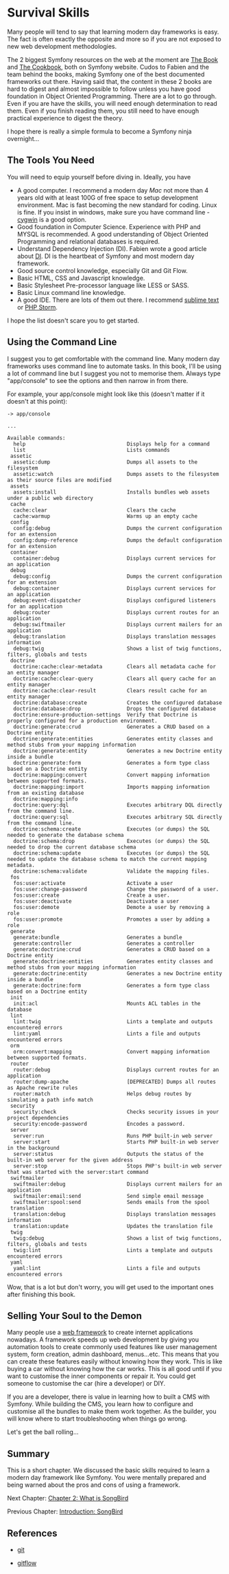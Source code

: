 # Survival Skills 

Many people will tend to say that learning modern day frameworks is easy. The fact is often exactly the opposite and more so if you are not exposed to new web development methodologies.

The 2 biggest Symfony resources on the web at the moment are [The Book](http://symfony.com/doc/current/book/index.html) and [The Cookbook](http://symfony.com/doc/2.7/cookbook/index.html), both on Symfony website. Cudos to Fabien and the team behind the books, making Symfony one of the best documented frameworks out there. Having said that, the content in these 2 books are hard to digest and almost impossible to follow unless you have good foundation in Object Oriented Programming. There are a lot to go through. Even if you are have the skills, you will need enough determination to read them. Even if you finish reading them, you still need to have enough practical experience to digest the theory.

I hope there is really a simple formula to become a Symfony ninja overnight...

## The Tools You Need

You will need to equip yourself before diving in. Ideally, you have

* A good computer. I recommend a modern day *Mac* not more than 4 years old with at least 100G of free space to setup development environment. Mac is fast becoming the new standard for coding. Linux is fine. If you insist in windows, make sure you have command line - [cygwin](https://www.cygwin.com/) is a good option. 
* Good foundation in Computer Science. Experience with PHP and MYSQL is recommended. A good understanding of Object Oriented Programming and relational databases is required.
* Understand Dependency Injection (DI). Fabien wrote a good article about [DI](http://fabien.potencier.org/what-is-dependency-injection.html). DI is the heartbeat of Symfony and most modern day framework.
* Good source control knowledge, especially Git and Git Flow.
* Basic HTML, CSS and Javascript knowledge.
* Basic Stylesheet Pre-processor language like LESS or SASS.
* Basic Linux command line knowledge.
* A good IDE. There are lots of them out there. I recommend [sublime text](www.sublimetext.com) or [PHP Storm](https://www.jetbrains.com/phpstorm/).

I hope the list doesn't scare you to get started.

## Using the Command Line

I suggest you to get comfortable with the command line. Many modern day frameworks uses command line to automate tasks. In this book, I'll be using a lot of command line but I suggest you not to memorise them. Always type "app/console" to see the options and then narrow in from there.

For example, your app/console might look like this (doesn't matter if it doesn't at this point):

```
-> app/console

...

Available commands:
  help                                 Displays help for a command
  list                                 Lists commands
 assetic
  assetic:dump                         Dumps all assets to the filesystem
  assetic:watch                        Dumps assets to the filesystem as their source files are modified
 assets
  assets:install                       Installs bundles web assets under a public web directory
 cache
  cache:clear                          Clears the cache
  cache:warmup                         Warms up an empty cache
 config
  config:debug                         Dumps the current configuration for an extension
  config:dump-reference                Dumps the default configuration for an extension
 container
  container:debug                      Displays current services for an application
 debug
  debug:config                         Dumps the current configuration for an extension
  debug:container                      Displays current services for an application
  debug:event-dispatcher               Displays configured listeners for an application
  debug:router                         Displays current routes for an application
  debug:swiftmailer                    Displays current mailers for an application
  debug:translation                    Displays translation messages information
  debug:twig                           Shows a list of twig functions, filters, globals and tests
 doctrine
  doctrine:cache:clear-metadata        Clears all metadata cache for an entity manager
  doctrine:cache:clear-query           Clears all query cache for an entity manager
  doctrine:cache:clear-result          Clears result cache for an entity manager
  doctrine:database:create             Creates the configured database
  doctrine:database:drop               Drops the configured database
  doctrine:ensure-production-settings  Verify that Doctrine is properly configured for a production environment.
  doctrine:generate:crud               Generates a CRUD based on a Doctrine entity
  doctrine:generate:entities           Generates entity classes and method stubs from your mapping information
  doctrine:generate:entity             Generates a new Doctrine entity inside a bundle
  doctrine:generate:form               Generates a form type class based on a Doctrine entity
  doctrine:mapping:convert             Convert mapping information between supported formats.
  doctrine:mapping:import              Imports mapping information from an existing database
  doctrine:mapping:info                
  doctrine:query:dql                   Executes arbitrary DQL directly from the command line.
  doctrine:query:sql                   Executes arbitrary SQL directly from the command line.
  doctrine:schema:create               Executes (or dumps) the SQL needed to generate the database schema
  doctrine:schema:drop                 Executes (or dumps) the SQL needed to drop the current database schema
  doctrine:schema:update               Executes (or dumps) the SQL needed to update the database schema to match the current mapping metadata.
  doctrine:schema:validate             Validate the mapping files.
 fos
  fos:user:activate                    Activate a user
  fos:user:change-password             Change the password of a user.
  fos:user:create                      Create a user.
  fos:user:deactivate                  Deactivate a user
  fos:user:demote                      Demote a user by removing a role
  fos:user:promote                     Promotes a user by adding a role
 generate
  generate:bundle                      Generates a bundle
  generate:controller                  Generates a controller
  generate:doctrine:crud               Generates a CRUD based on a Doctrine entity
  generate:doctrine:entities           Generates entity classes and method stubs from your mapping information
  generate:doctrine:entity             Generates a new Doctrine entity inside a bundle
  generate:doctrine:form               Generates a form type class based on a Doctrine entity
 init
  init:acl                             Mounts ACL tables in the database
 lint
  lint:twig                            Lints a template and outputs encountered errors
  lint:yaml                            Lints a file and outputs encountered errors
 orm
  orm:convert:mapping                  Convert mapping information between supported formats.
 router
  router:debug                         Displays current routes for an application
  router:dump-apache                   [DEPRECATED] Dumps all routes as Apache rewrite rules
  router:match                         Helps debug routes by simulating a path info match
 security
  security:check                       Checks security issues in your project dependencies
  security:encode-password             Encodes a password.
 server
  server:run                           Runs PHP built-in web server
  server:start                         Starts PHP built-in web server in the background
  server:status                        Outputs the status of the built-in web server for the given address
  server:stop                          Stops PHP's built-in web server that was started with the server:start command
 swiftmailer
  swiftmailer:debug                    Displays current mailers for an application
  swiftmailer:email:send               Send simple email message
  swiftmailer:spool:send               Sends emails from the spool
 translation
  translation:debug                    Displays translation messages information
  translation:update                   Updates the translation file
 twig
  twig:debug                           Shows a list of twig functions, filters, globals and tests
  twig:lint                            Lints a template and outputs encountered errors
 yaml
  yaml:lint                            Lints a file and outputs encountered errors    
```

Wow, that is a lot but don't worry, you will get used to the important ones after finishing this book.

## Selling Your Soul to the Demon

Many people use a [web framework](http://symfony.com/why-use-a-framework) to create internet applications nowadays. A framework speeds up web development by giving you automation tools to create commonly used features like user management system, form creation, admin dashboard, menus...etc. This means that you can create these features easily without knowing how they work. This is like buying a car without knowing how the car works. This is all good until if you want to customise the inner components or repair it. You could get someone to customise the car (hire a developer) or DIY.

If you are a developer, there is value in learning how to built a CMS with Symfony. While building the CMS, you learn how to configure and customise all the bundles to make them work together. As the builder, you will know where to start troubleshooting when things go wrong.

Let's get the ball rolling...

## Summary

This is a short chapter. We discussed the basic skills required to learn a modern day framework like Symfony. You were mentally prepared and being warned about the pros and cons of using a framework.

Next Chapter: [Chapter 2: What is SongBird](https://github.com/bernardpeh/songbird/tree/chapter_2)

Previous Chapter: [Introduction: SongBird](https://github.com/bernardpeh/songbird)

## References

* [git](https://git-scm.com/)

* [gitflow](https://www.atlassian.com/git/tutorials/comparing-workflows/gitflow-workflow/)
